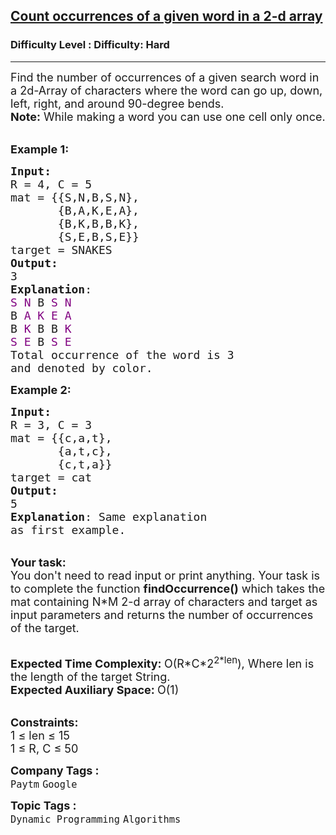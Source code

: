 <h2><a href="https://www.geeksforgeeks.org/problems/count-occurences-of-a-given-word-in-a-2-d-array/1?page=1&company=Google&difficulty=Hard&status=unsolved,attempted&sortBy=submissions">Count occurrences of a given word in a 2-d array</a></h2><h3>Difficulty Level : Difficulty: Hard</h3><hr><div class="problems_problem_content__Xm_eO"><p><span style="font-size:18px">Find the number of occurrences of a given search word in a 2d-Array of characters where the word can go up, down, left, right, and around 90-degree bends.<br>
<strong>Note:</strong>&nbsp;While making a word you can use one cell only once.</span></p>

<p><br>
<span style="font-size:18px"><strong>Example 1:</strong></span></p>

<pre><span style="font-size:18px"><strong>Input: 
</strong>R = 4, C = 5
mat = {{S,N,B,S,N},
       {B,A,K,E,A},
&nbsp;      {B,K,B,B,K},
       {S,E,B,S,E}}
target = SNAKES
<strong>Output:</strong>
3
<strong>Explanation</strong>: 
<span style="color:#800080">S</span> <span style="color:#800080">N</span> B <span style="color:#800080">S N</span>
B <span style="color:#800080">A K E</span> <span style="color:#800080">A</span>
B <span style="color:#800080">K</span> B B <span style="color:#800080">K</span>
<span style="color:#800080">S E</span> B <span style="color:#800080">S E</span>
Total occurrence of the word is 3
and denoted by color.</span>
</pre>

<p><span style="font-size:18px"><strong>Example 2:</strong></span></p>

<pre><span style="font-size:18px"><strong>Input:</strong>
R = 3, C = 3 
mat = {{c,a,t},
&nbsp;      {a,t,c},
&nbsp;      {c,t,a}}
target = cat
<strong>Output:</strong>
5
<strong>Explanation</strong>: Same explanation
as first example.</span>
</pre>

<p><br>
<span style="font-size:18px"><strong>Your task:</strong><br>
You don't need to read input or print anything. Your task is to complete the function&nbsp;<strong>findOccurrence()</strong>&nbsp;which takes the mat&nbsp;containing N*M 2-d array of characters&nbsp;and target as input parameters and returns the number of occurrences of the target.</span></p>

<p><br>
<span style="font-size:18px"><strong>Expected Time Complexity: </strong>O(R*C*2<sup>2*len</sup>), Where len is the length of the target String.<br>
<strong>Expected Auxiliary Space:&nbsp;</strong>O(1)</span></p>

<p><br>
<span style="font-size:18px"><strong>Constraints:</strong><br>
1 ≤ len&nbsp;≤ 15<br>
1 ≤ R, C&nbsp;≤ 50</span></p>
</div><p><span style=font-size:18px><strong>Company Tags : </strong><br><code>Paytm</code>&nbsp;<code>Google</code>&nbsp;<br><p><span style=font-size:18px><strong>Topic Tags : </strong><br><code>Dynamic Programming</code>&nbsp;<code>Algorithms</code>&nbsp;